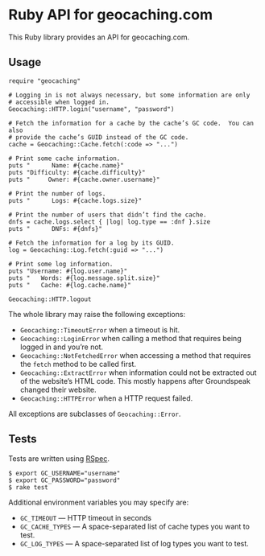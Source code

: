 Ruby API for geocaching.com
===========================

This Ruby library provides an API for geocaching.com.


Usage
-----

    require "geocaching"
    
    # Logging in is not always necessary, but some information are only
    # accessible when logged in.
    Geocaching::HTTP.login("username", "password")
    
    # Fetch the information for a cache by the cache’s GC code.  You can also
    # provide the cache’s GUID instead of the GC code.
    cache = Geocaching::Cache.fetch(:code => "...")
    
    # Print some cache information.
    puts "      Name: #{cache.name}"
    puts "Difficulty: #{cache.difficulty}"
    puts "     Owner: #{cache.owner.username}"
    
    # Print the number of logs.
    puts "      Logs: #{cache.logs.size}"
    
    # Print the number of users that didn’t find the cache.
    dnfs = cache.logs.select { |log| log.type == :dnf }.size
    puts "      DNFs: #{dnfs}"
    
    # Fetch the information for a log by its GUID.
    log = Geocaching::Log.fetch(:guid => "...")
    
    # Print some log information.
    puts "Username: #{log.user.name}"
    puts "   Words: #{log.message.split.size}"
    puts "   Cache: #{log.cache.name}"
    
    Geocaching::HTTP.logout

The whole library may raise the following exceptions:

* `Geocaching::TimeoutError` when a timeout is hit.
* `Geocaching::LoginError` when calling a method that requires being
  logged in and you’re not.
* `Geocaching::NotFetchedError` when accessing a method that requires the
  `fetch` method to be called first.
* `Geocaching::ExtractError` when information could not be extracted
  out of the website’s HTML code.  This mostly happens after Groundspeak
  changed their website.
* `Geocaching::HTTPError` when a HTTP request failed.

All exceptions are subclasses of `Geocaching::Error`.


Tests
-----

Tests are written using [RSpec](http://relishapp.com/rspec).

    $ export GC_USERNAME="username"
    $ export GC_PASSWORD="password"
    $ rake test

Additional environment variables you may specify are:

* `GC_TIMEOUT` — HTTP timeout in seconds
* `GC_CACHE_TYPES` — A space-separated list of cache types you want to test.
* `GC_LOG_TYPES` — A space-separated list of log types you want to test.
